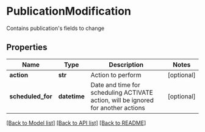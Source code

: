 # PublicationModification

Contains publication's fields to change
## Properties
Name | Type | Description | Notes
------------ | ------------- | ------------- | -------------
**action** | **str** | Action to perform | [optional] 
**scheduled_for** | **datetime** | Date and time for scheduling ACTIVATE action, will be ignored for another actions | [optional] 

[[Back to Model list]](../README.md#documentation-for-models) [[Back to API list]](../README.md#documentation-for-api-endpoints) [[Back to README]](../README.md)



